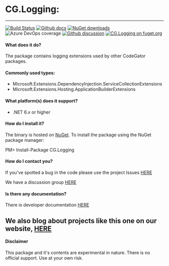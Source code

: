 # CG.Logging: 
---
[![Build Status](https://dev.azure.com/codegator/CG.Logging/_apis/build/status/CodeGator.CG.Logging?branchName=master)](https://dev.azure.com/codegator/CG.Logging/_build/latest?definitionId=16&branchName=master)
[![Github docs](https://img.shields.io/static/v1?label=Documentation&message=online&color=blue)](https://codegator.github.io/CG.Logging/index.html)
[![NuGet downloads](https://img.shields.io/nuget/dt/CG.Logging.svg?style=flat)](https://nuget.org/packages/CG.Logging)
![Azure DevOps coverage](https://img.shields.io/azure-devops/coverage/codegator/CG.Logging/16)
[![Github discussion](https://img.shields.io/badge/Discussion-online-blue)](https://github.com/CodeGator/CG.Logging/discussions)
[![CG.Logging on fuget.org](https://www.fuget.org/packages/CG.Logging/badge.svg)](https://www.fuget.org/packages/CG.Logging)

#### What does it do?
The package contains logging extensions used by other CodeGator packages.

#### Commonly used types:
* Microsoft.Extensions.DependencyInjection.ServiceCollectionExtensions
* Microsoft.Extensions.Hosting.ApplicationBuilderExtensions

#### What platform(s) does it support?
* .NET 6.x or higher

#### How do I install it?
The binary is hosted on [NuGet](https://www.nuget.org/packages/CG.Logging/). To install the package using the NuGet package manager:

PM> Install-Package CG.Logging

#### How do I contact you?
If you've spotted a bug in the code please use the project Issues [HERE](https://github.com/CodeGator/CG.Logging/issues)

We have a discussion group [HERE](https://github.com/CodeGator/CG.Logging/discussions)

#### Is there any documentation?
There is developer documentation [HERE](https://codegator.github.io/CG.Logging/)

We also blog about projects like this one on our website, [HERE](http://www.codegator.com)
---
#### Disclaimer
This package and it's contents are experimental in nature. There is no official support. Use at your own risk.
